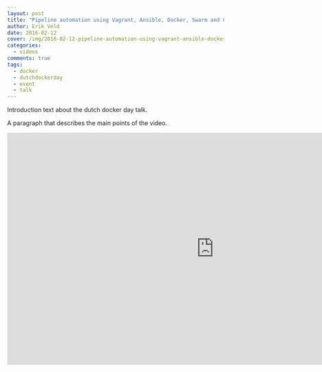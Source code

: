 ```yaml
---
layout: post
title: "Pipeline automation using Vagrant, Ansible, Docker, Swarm and Consul"
author: Erik Veld
date: 2016-02-12
cover: /img/2016-02-12-pipeline-automation-using-vagrant-ansible-docker-swarm-and-consul/cicd-video.png
categories:
  - videos
comments: true
tags:
  - docker
  - dutchdockerday
  - event
  - talk
---
```

Introduction text about the dutch docker day talk.

A paragraph that describes the main points of the video.

<iframe
  width="960"
  height="540"
  src="http://www.youtube.com/embed/R6diPJLJ-Wk"
  frameborder="0"
  allowfullscreen>
</iframe>
